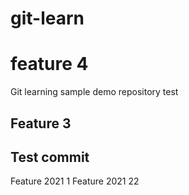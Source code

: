 # git-learn
# feature 4

Git learning sample demo repository test
## Feature 3
## Test commit 
Feature 2021 1
Feature 2021 22
